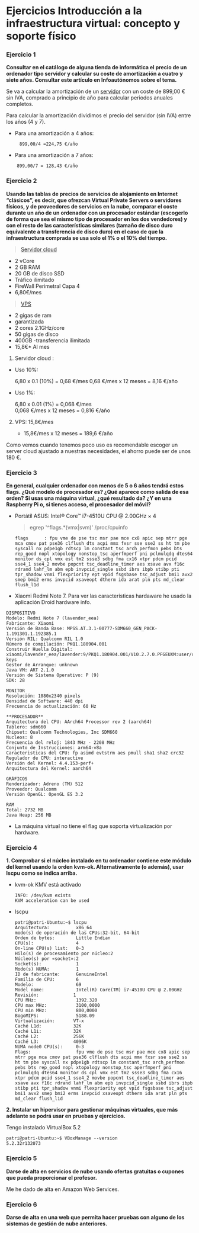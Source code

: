 # Ejercicios Introducción a la infraestructura virtual: concepto y soporte físico

### Ejercicio 1
**Consultar en el catálogo de alguna tienda de informática el precio de un ordenador tipo servidor y calcular su coste de amortización a cuatro y siete años. Consultar este artículo en Infoautónomos sobre el tema.**


Se va a calcular la amortización de un [servidor](http://infobarna.com/es/producte-793/primergy-tx1330-m2.html) con un coste de 899,00 € sin IVA, comprado a principio de año para calcular periodos anuales completos.

Para calcular la amortización dividimos el precio del servidor (sin IVA) entre los años (4 y 7).

- Para una amortización a 4 años:
~~~
     899,00/4 =224,75 €/año
~~~

- Para una amortización a 7 años:
~~~
    899,00/7 = 128,43 €/año
~~~

### Ejercicio 2

**Usando las tablas de precios de servicios de alojamiento en Internet “clásicos”, es decir, que ofrezcan Virtual Private Servers o servidores físicos, y de proveedores de servicios en la nube, comparar el coste durante un año de un ordenador con un procesador estándar (escogerlo de forma que sea el mismo tipo de procesador en los dos vendedores) y con el resto de las características similares (tamaño de disco duro equivalente a transferencia de disco duro) en el caso de que la infraestructura comprada se usa solo el 1% o el 10% del tiempo.**

> [Servidor cloud](https://www.swhosting.com/es/cloud)
  - 2 vCore
  - 2 GB RAM
  - 20 GB de disco SSD
  - Tráfico ilimitado
   - FireWall Perimetral Capa 4
   - 6,80€/mes

> [VPS](https://gigas.com/cloud-vps)
 - 2 gigas de ram
 - garantizada
 - 2 cores 2.1GHz/core
 - 50 gigas de disco
- 400GB
-transferencia ilimitada
- 15,8€* Al mes


1. Servidor cloud :  

  - Uso 10%:  

    6,80 x 0.1 (10%) = 0,68 €/mes
    0,68 €/mes x 12 meses = 8,16 €/año  

  - Uso 1%:  

    6,80 x 0.01 (1%) = 0,068 €/mes          
     0,068 €/mes  x 12 meses =  0,816 €/año


2. VPS: 15,8€/mes

     - 15,8€/mes x 12 meses = 189,6 €/año

Como vemos cuando tenemos poco uso es recomendable escoger un server cloud ajustado a nuestras necesidades, el ahorro puede ser de unos 180 €.


### Ejercicio 3

**En general, cualquier ordenador con menos de 5 o 6 años tendrá estos flags. ¿Qué modelo de procesador es? ¿Qué aparece como salida de esa orden? Si usas una máquina virtual, ¿qué resultado da? ¿Y en una Raspberry Pi o, si tienes acceso, el procesador del móvil?**

- Portátil ASUS: Intel® Core™ i7-4510U CPU @ 2.00GHz × 4
     > egrep '^flags.*(vmx|svm)' /proc/cpuinfo
     ~~~
     flags		: fpu vme de pse tsc msr pae mce cx8 apic sep mtrr pge mca cmov pat pse36 clflush dts acpi mmx fxsr sse sse2 ss ht tm pbe syscall nx pdpe1gb rdtscp lm constant_tsc arch_perfmon pebs bts rep_good nopl xtopology nonstop_tsc aperfmperf pni pclmulqdq dtes64 monitor ds_cpl vmx est tm2 ssse3 sdbg fma cx16 xtpr pdcm pcid sse4_1 sse4_2 movbe popcnt tsc_deadline_timer aes xsave avx f16c rdrand lahf_lm abm epb invpcid_single ssbd ibrs ibpb stibp pti tpr_shadow vnmi flexpriority ept vpid fsgsbase tsc_adjust bmi1 avx2 smep bmi2 erms invpcid xsaveopt dtherm ida arat pln pts md_clear flush_l1d
     ~~~

- Xiaomi Redmi Note 7. Para ver las características hardaware he usado la aplicación Droid hardware info.

~~~
DISPOSITIVO
Modelo: Redmi Note 7 (lavender_eea)
Fabricante: Xiaomi
Versión de Banda Base: MPSS.AT.3.1-00777-SDM660_GEN_PACK-1.191301.1.192385.1
Versión RIL: Qualcomm RIL 1.0
Número de compilación: PKQ1.180904.001
Construir Huella Digital: xiaomi/lavender_eea/lavender:9/PKQ1.180904.001/V10.2.7.0.PFGEUXM:user/release-keys
Gestor de Arranque: unknown
Java VM: ART 2.1.0
Versión de Sistema Operativo: P (9)
SDK: 28

MONITOR
Resolución: 1080x2340 pixels
Densidad de Software: 440 dpi
Frecuencia de actualización: 60 Hz

**PROCESADOR**
Arquitectura del CPU: AArch64 Processor rev 2 (aarch64)
Tablero: sdm660
Chipset: Qualcomm Technologies, Inc SDM660
Nucleos: 8
Frecuencia del reloj: 1843 MHz - 2208 MHz
Conjunto de Instrucciones: arm64-v8a
Caracteristicas del CPU: fp asimd evtstrm aes pmull sha1 sha2 crc32
Regulador de CPU: interactive
Versión del Kernel: 4.4.153-perf+
Arquitectura del Kernel: aarch64

GRÁFICOS
Renderizador: Adreno (TM) 512
Proveedor: Qualcomm
Versión OpenGL: OpenGL ES 3.2

RAM
Total: 2732 MB
Java Heap: 256 MB

~~~
- La máquina virtual no tiene el flag que soporta virtualización por hardware.


### Ejercicio 4

**1. Comprobar si el núcleo instalado en tu ordenador contiene este módulo del kernel usando la orden kvm-ok. Alternativamente (o además), usar lscpu como se indica arriba.**

  - kvm-ok
    KMV está activado

    ~~~
    INFO: /dev/kvm exists
    KVM acceleration can be used
    ~~~

  - lscpu

     ~~~
    patri@patri-Ubuntu:~$ lscpu
    Arquitectura:          x86_64
    modo(s) de operación de las CPUs:32-bit, 64-bit
    Orden de bytes:        Little Endian
    CPU(s):                4
    On-line CPU(s) list:   0-3
    Hilo(s) de procesamiento por núcleo:2
    Núcleo(s) por «socket»:2
    Socket(s):             1
    Modo(s) NUMA:          1
    ID de fabricante:      GenuineIntel
    Familia de CPU:        6
    Modelo:                69
    Model name:            Intel(R) Core(TM) i7-4510U CPU @ 2.00GHz
    Revisión:             1
    CPU MHz:               1392.320
    CPU max MHz:           3100,0000
    CPU min MHz:           800,0000
    BogoMIPS:              5188.09
    Virtualización:       VT-x
    Caché L1d:            32K
    Caché L1i:            32K
    Caché L2:             256K
    Caché L3:             4096K
    NUMA node0 CPU(s):     0-3
    Flags:                 fpu vme de pse tsc msr pae mce cx8 apic sep mtrr pge mca cmov pat pse36 clflush dts acpi mmx fxsr sse sse2 ss ht tm pbe syscall nx pdpe1gb rdtscp lm constant_tsc arch_perfmon pebs bts rep_good nopl xtopology nonstop_tsc aperfmperf pni pclmulqdq dtes64 monitor ds_cpl vmx est tm2 ssse3 sdbg fma cx16 xtpr pdcm pcid sse4_1 sse4_2 movbe popcnt tsc_deadline_timer aes xsave avx f16c rdrand lahf_lm abm epb invpcid_single ssbd ibrs ibpb stibp pti tpr_shadow vnmi flexpriority ept vpid fsgsbase tsc_adjust bmi1 avx2 smep bmi2 erms invpcid xsaveopt dtherm ida arat pln pts md_clear flush_l1d

    ~~~



**2. Instalar un hipervisor para gestionar máquinas virtuales, que más adelante se podrá usar en pruebas y ejercicios.**

  Tengo instalado VirtualBox 5.2

  ~~~
  patri@patri-Ubuntu:~$ VBoxManage --version
  5.2.32r132073
  ~~~

### Ejercicio 5

**Darse de alta en servicios de nube usando ofertas gratuitas o cupones que pueda proporcionar el profesor.**  

Me he dado de alta en Amazon Web Services.

### Ejercicio 6

**Darse de alta en una web que permita hacer pruebas con alguno de los sistemas de gestión de nube anteriores.**
